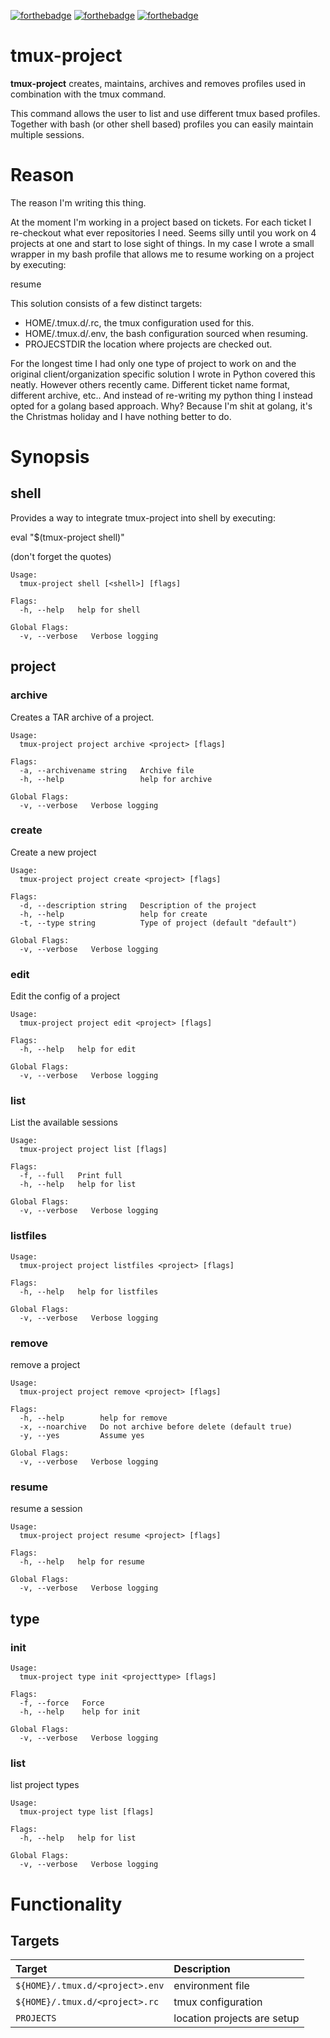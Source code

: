 [![forthebadge](https://forthebadge.com/images/badges/made-with-crayons.svg)](https://forthebadge.com)
[![forthebadge](https://forthebadge.com/images/badges/designed-in-etch-a-sketch.svg)](https://forthebadge.com)
[![forthebadge](https://forthebadge.com/images/badges/you-didnt-ask-for-this.svg)](https://forthebadge.com)


# tmux-project

**tmux-project** creates, maintains, archives and removes profiles used in
combination with the tmux command.

This command allows the user to list and use different tmux based profiles.
Together with bash (or other shell based) profiles you can easily maintain
multiple sessions.

# Reason

The reason I'm writing this thing.

At the moment I'm working in a project based on tickets. For each ticket I
re-checkout what ever repositories I need. Seems silly until you work on 4
projects at one and start to lose sight of things. In my case I wrote a small
wrapper in my bash profile that allows me to resume working on a project by
executing:

  resume <projectname>

This solution consists of a few distinct targets:

* HOME/.tmux.d/<project>.rc, the tmux configuration used
  for this.
* HOME/.tmux.d/<project>.env, the bash configuration
  sourced when resuming.
* PROJECSTDIR the location where projects are checked out.

For the longest time I had only one type of project to work on and the original
client/organization specific solution I wrote in Python covered this neatly.
However others recently came. Different ticket name format, different archive,
etc.. And instead of re-writing my python thing I instead opted for a golang
based approach. Why?  Because I'm shit at golang, it's the Christmas holiday
and I have nothing better to do.


# Synopsis
## shell

Provides a way to integrate tmux-project into shell by executing:

  eval "$(tmux-project shell)"

(don't forget the quotes)


```
Usage:
  tmux-project shell [<shell>] [flags]

Flags:
  -h, --help   help for shell

Global Flags:
  -v, --verbose   Verbose logging
```


## project

### archive

Creates a TAR archive of a project.


```
Usage:
  tmux-project project archive <project> [flags]

Flags:
  -a, --archivename string   Archive file
  -h, --help                 help for archive

Global Flags:
  -v, --verbose   Verbose logging
```


### create

Create a new project


```
Usage:
  tmux-project project create <project> [flags]

Flags:
  -d, --description string   Description of the project
  -h, --help                 help for create
  -t, --type string          Type of project (default "default")

Global Flags:
  -v, --verbose   Verbose logging
```


### edit

Edit the config of a project


```
Usage:
  tmux-project project edit <project> [flags]

Flags:
  -h, --help   help for edit

Global Flags:
  -v, --verbose   Verbose logging
```


### list

List the available sessions


```
Usage:
  tmux-project project list [flags]

Flags:
  -f, --full   Print full
  -h, --help   help for list

Global Flags:
  -v, --verbose   Verbose logging
```


### listfiles



```
Usage:
  tmux-project project listfiles <project> [flags]

Flags:
  -h, --help   help for listfiles

Global Flags:
  -v, --verbose   Verbose logging
```


### remove

remove a project


```
Usage:
  tmux-project project remove <project> [flags]

Flags:
  -h, --help        help for remove
  -x, --noarchive   Do not archive before delete (default true)
  -y, --yes         Assume yes

Global Flags:
  -v, --verbose   Verbose logging
```


### resume

resume a session


```
Usage:
  tmux-project project resume <project> [flags]

Flags:
  -h, --help   help for resume

Global Flags:
  -v, --verbose   Verbose logging
```


## type

### init



```
Usage:
  tmux-project type init <projecttype> [flags]

Flags:
  -f, --force   Force
  -h, --help    help for init

Global Flags:
  -v, --verbose   Verbose logging
```


### list

list project types


```
Usage:
  tmux-project type list [flags]

Flags:
  -h, --help   help for list

Global Flags:
  -v, --verbose   Verbose logging
```



# Functionality

## Targets

| Target                              | Description                 |
|:------------------------------------|:----------------------------|
| ```${HOME}/.tmux.d/<project>.env``` | environment file            |
| ```${HOME}/.tmux.d/<project>.rc```  | tmux configuration          |
| ```PROJECTS```                      | location projects are setup |
